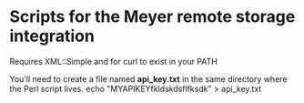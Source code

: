 # Scripts for the Meyer remote storage integration

Requires XML::Simple and for curl to exist in your PATH

You'll need to create a file named __api_key.txt__ in the same directory where the Perl script lives.
    echo "MYAPIKEYfkldskdsflfksdk" > api_key.txt
